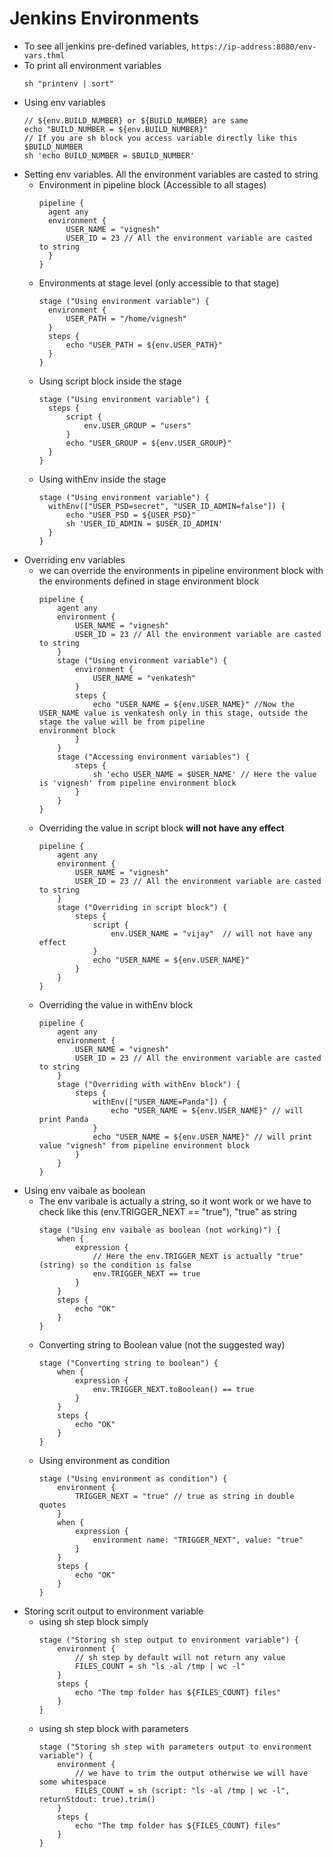 # Jenkins Environments

* To see all jenkins pre-defined variables, `https://ip-address:8080/env-vars.thml`
* To print all environment variables
  ```
  sh "printenv | sort"
  ```
* Using env variables
  ```
  // ${env.BUILD_NUMBER} or ${BUILD_NUMBER} are same
  echo "BUILD_NUMBER = ${env.BUILD_NUMBER}"
  // If you are sh block you access variable directly like this $BUILD_NUMBER
  sh 'echo BUILD_NUMBER = $BUILD_NUMBER'
  ```
* Setting env variables. All the environment variables are casted to string
  * Environment in pipeline block (Accessible to all stages)
    ```
    pipeline {
      agent any
      environment {
          USER_NAME = "vignesh"
          USER_ID = 23 // All the environment variable are casted to string
      }
    }
    ```
  * Environments at stage level (only accessible to that stage)
    ```
    stage ("Using environment variable") {
      environment {
          USER_PATH = "/home/vignesh"
      }
      steps {
          echo "USER_PATH = ${env.USER_PATH}"
      }
    }
    ```
  * Using script block inside the stage
    ```
    stage ("Using environment variable") {
      steps {
          script {
              env.USER_GROUP = "users"
          }
          echo "USER_GROUP = ${env.USER_GROUP}"
      }
    }
    ```
  * Using withEnv inside the stage
    ```
    stage ("Using environment variable") {
      withEnv(["USER_PSD=secret", "USER_ID_ADMIN=false"]) {
          echo "USER_PSD = ${USER_PSD}"
          sh 'USER_ID_ADMIN = $USER_ID_ADMIN'
      }
    }
    ```
* Overriding env variables
  * we can override the environments in pipeline environment block with the environments defined in stage environment block
    ```
    pipeline {
        agent any
        environment {
            USER_NAME = "vignesh"
            USER_ID = 23 // All the environment variable are casted to string
        }
        stage ("Using environment variable") {
            environment {
                USER_NAME = "venkatesh"
            }
            steps {
                echo "USER_NAME = ${env.USER_NAME}" //Now the USER_NAME value is venkatesh only in this stage, outside the stage the value will be from pipeline                   environment block
            }
        }
        stage ("Accessing environment variables") {
            steps {
                sh 'echo USER_NAME = $USER_NAME' // Here the value is 'vignesh' from pipeline environment block
            }
        }
    }
    ```
  * Overriding the value in script block **will not have any effect**
    ```
    pipeline {
        agent any
        environment {
            USER_NAME = "vignesh"
            USER_ID = 23 // All the environment variable are casted to string
        }
        stage ("Overriding in script block") {
            steps {
                script {
                    env.USER_NAME = "vijay"  // will not have any effect
                }
                echo "USER_NAME = ${env.USER_NAME}"
            }
        }
    }
    ```
  * Overriding the value in withEnv block
    ```
    pipeline {
        agent any
        environment {
            USER_NAME = "vignesh"
            USER_ID = 23 // All the environment variable are casted to string
        }
        stage ("Overriding with withEnv block") {
            steps {
                withEnv(["USER_NAME=Panda"]) {
                    echo "USER_NAME = ${env.USER_NAME}" // will print Panda
                }
                echo "USER_NAME = ${env.USER_NAME}" // will print value "vignesh" from pipeline environment block
            }
        }
    }
    ```
* Using env vaibale as boolean
  * The env varibale is actually a string, so it wont work or we have to check like this (env.TRIGGER_NEXT == "true"), "true" as string
    ```
    stage ("Using env vaibale as boolean (not working)") {
        when {
            expression {
                // Here the env.TRIGGER_NEXT is actually "true" (string) so the condition is false
                env.TRIGGER_NEXT == true
            }
        }
        steps {
            echo "OK"
        }
    }
    ```
  * Converting string to Boolean value (not the suggested way)
    ```
    stage ("Converting string to boolean") {
        when {
            expression {
                env.TRIGGER_NEXT.toBoolean() == true
            }
        }
        steps {
            echo "OK"
        }
    }
    ```
  * Using environment as condition
    ```
    stage ("Using environment as condition") {
        environment {
            TRIGGER_NEXT = "true" // true as string in double quotes
        }
        when {
            expression {
                environment name: "TRIGGER_NEXT", value: "true"
            }
        }
        steps {
            echo "OK"
        }
    }
    ```
* Storing scrit output to environment variable
  * using sh step block simply
    ```
    stage ("Storing sh step output to environment variable") {
        environment {
            // sh step by default will not return any value
            FILES_COUNT = sh "ls -al /tmp | wc -l" 
        }
        steps {
            echo "The tmp folder has ${FILES_COUNT} files"
        }
    }
    ```
  * using sh step block with parameters
    ```
    stage ("Storing sh step with parameters output to environment variable") {
        environment {
            // we have to trim the output otherwise we will have some whitespace
            FILES_COUNT = sh (script: "ls -al /tmp | wc -l", returnStdout: true).trim()
        }
        steps {
            echo "The tmp folder has ${FILES_COUNT} files"
        }
    }
    ```
  
